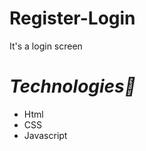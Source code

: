 # Register-Login
It's a login screen

# <em>Technologies🚀</em>

<ul>
<li>Html</li>
<li>CSS</li>
<li>Javascript</li>
</ul>
<br>

